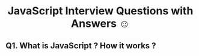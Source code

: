 <h1 align = "center">JavaScript Interview Questions with Answers ☺️ </h1>

## Q1. What is JavaScript ? How it works ?
